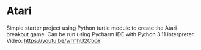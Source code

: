 # Atari
Simple starter project using Python turtle module to create the Atari breakout game. 
Can be run using Pycharm IDE with Python 3.11 interpreter. 
Video: https://youtu.be/wrr1hU2CboY
